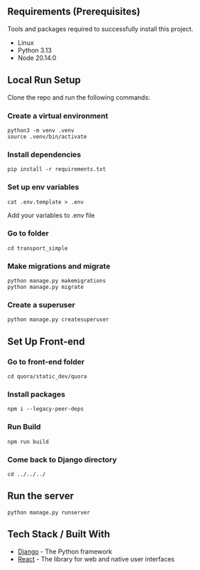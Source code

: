 ## Requirements  (Prerequisites)
Tools and packages required to successfully install this project.
* Linux
* Python 3.13
* Node 20.14.0

## Local Run Setup
Clone the repo and run the following commands:
### Create a virtual environment
```
python3 -m venv .venv
source .venv/bin/activate
```

### Install dependencies
```
pip install -r requirements.txt
```

### Set up env variables
```
cat .env.template > .env
```
Add your variables to .env file

### Go to folder
```
cd transport_simple
```

### Make migrations and migrate
```
python manage.py makemigrations
python manage.py migrate
```

### Create a superuser
```
python manage.py createsuperuser
```

## Set Up Front-end
### Go to front-end folder
```
cd quora/static_dev/quora
```

### Install packages
```
npm i --legacy-peer-deps
```
### Run Build
```
npm run build
```
### Come back to Django directory
```
cd ../../../
```

## Run the server
```
python manage.py runserver
```

## Tech Stack / Built With
* [Django](https://www.djangoproject.com/) - The Python framework
* [React](https://www.react.dev/) - The library for web and native user interfaces
